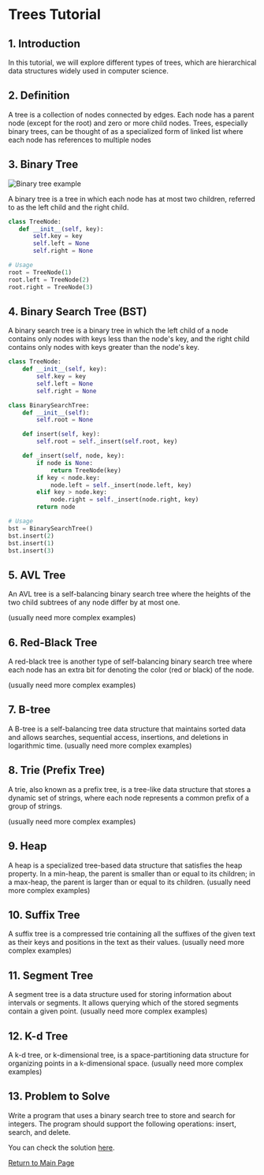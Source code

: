 # Trees Tutorial

## 1. Introduction

In this tutorial, we will explore different types of trees, which are hierarchical data structures widely used in computer science.

## 2. Definition

A tree is a collection of nodes connected by edges. Each node has a parent node (except for the root) and zero or more child nodes. Trees, especially binary trees, can be thought of as a specialized form of linked list where each node has references to multiple nodes

## 3. Binary Tree

![Binary tree example](allimages/binary_tree.png)


A binary tree is a tree in which each node has at most two children, referred to as the left child and the right child.


 ```python
class TreeNode:
    def __init__(self, key):
        self.key = key
        self.left = None
        self.right = None

# Usage
root = TreeNode(1)
root.left = TreeNode(2)
root.right = TreeNode(3)
```
## 4. Binary Search Tree (BST)

A binary search tree is a binary tree in which the left child of a node contains only nodes with keys less than the node's key, and the right child contains only nodes with keys greater than the node's key.

```python
class TreeNode:
    def __init__(self, key):
        self.key = key
        self.left = None
        self.right = None

class BinarySearchTree:
    def __init__(self):
        self.root = None

    def insert(self, key):
        self.root = self._insert(self.root, key)

    def _insert(self, node, key):
        if node is None:
            return TreeNode(key)
        if key < node.key:
            node.left = self._insert(node.left, key)
        elif key > node.key:
            node.right = self._insert(node.right, key)
        return node

# Usage
bst = BinarySearchTree()
bst.insert(2)
bst.insert(1)
bst.insert(3)

```
## 5. AVL Tree

An AVL tree is a self-balancing binary search tree where the heights of the two child subtrees of any node differ by at most one.

(usually need more complex examples)

## 6. Red-Black Tree

A red-black tree is another type of self-balancing binary search tree where each node has an extra bit for denoting the color (red or black) of the node.

(usually need more complex examples)

## 7. B-tree

A B-tree is a self-balancing tree data structure that maintains sorted data and allows searches, sequential access, insertions, and deletions in logarithmic time.
(usually need more complex examples)

## 8. Trie (Prefix Tree)

A trie, also known as a prefix tree, is a tree-like data structure that stores a dynamic set of strings, where each node represents a common prefix of a group of strings.

(usually need more complex examples)

## 9. Heap

A heap is a specialized tree-based data structure that satisfies the heap property. In a min-heap, the parent is smaller than or equal to its children; in a max-heap, the parent is larger than or equal to its children.
(usually need more complex examples)

## 10. Suffix Tree

A suffix tree is a compressed trie containing all the suffixes of the given text as their keys and positions in the text as their values.
(usually need more complex examples)

## 11. Segment Tree

A segment tree is a data structure used for storing information about intervals or segments. It allows querying which of the stored segments contain a given point.
(usually need more complex examples)

## 12. K-d Tree

A k-d tree, or k-dimensional tree, is a space-partitioning data structure for organizing points in a k-dimensional space.
(usually need more complex examples)

## 13. Problem to Solve

Write a program that uses a binary search tree to store and search for integers. The program should support the following operations: insert, search, and delete.

You can check the solution [here](Solution-3.py).

[Return to Main Page](0-Welcome.md)
